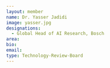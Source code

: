 ```yaml
---
layout: member
name: Dr. Yasser Jadidi
image: yasser.jpg
designations: 
  - Global Head of AI Research, Bosch
area:
bio:
email:
type: Technology-Review-Board
---
```


